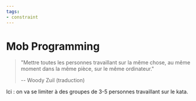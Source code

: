 ```yaml
---
tags:
- constraint
---
```

# Mob Programming

> "Mettre toutes les personnes travaillant sur la même chose, au même moment dans la même pièce, sur le même ordinateur."
> 
> -- Woody Zuil (traduction)

Ici : on va se limiter à des groupes de 3-5 personnes travaillant sur le kata.